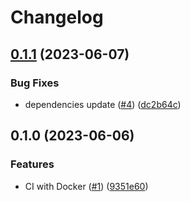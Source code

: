 # Changelog

## [0.1.1](https://github.com/bourdeau/athena/compare/v0.1.0...v0.1.1) (2023-06-07)


### Bug Fixes

* dependencies update ([#4](https://github.com/bourdeau/athena/issues/4)) ([dc2b64c](https://github.com/bourdeau/athena/commit/dc2b64cb74bf4250edfad64b40e00cb8ea6cdedc))

## 0.1.0 (2023-06-06)


### Features

* CI with Docker ([#1](https://github.com/bourdeau/athena/issues/1)) ([9351e60](https://github.com/bourdeau/athena/commit/9351e6031452a51282df4b4cc44346e58f0db6bd))

